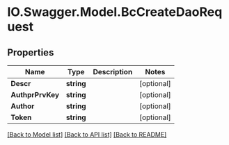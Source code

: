 # IO.Swagger.Model.BcCreateDaoRequest
## Properties

Name | Type | Description | Notes
------------ | ------------- | ------------- | -------------
**Descr** | **string** |  | [optional] 
**AuthprPrvKey** | **string** |  | [optional] 
**Author** | **string** |  | [optional] 
**Token** | **string** |  | [optional] 

[[Back to Model list]](../README.md#documentation-for-models) [[Back to API list]](../README.md#documentation-for-api-endpoints) [[Back to README]](../README.md)


